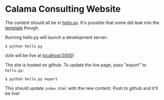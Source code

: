 Calama Consulting Website
=========================

The content should all be in [hello.py](hello.py). It's possible that some did
leak into the [template](templates/home.html) though.

Running hello.py will launch a development server:

    $ python hello.py

(site will be live at [localhost:5000](http://localhost:5000))


The site is hosted on github. To update the live page, pass "export" to
`hello.py`:

    $ python hello.py export

This should update `index.html` with the new content. Push to github and it'll
be live!
